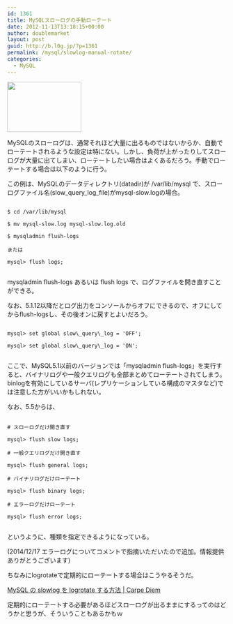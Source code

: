 ```yaml
---
id: 1361
title: MySQLスローログの手動ローテート
date: 2012-11-13T13:18:15+00:00
author: doublemarket
layout: post
guid: http://b.l0g.jp/?p=1361
permalink: /mysql/slowlog-manual-rotate/
categories:
  - MySQL
---
```


<a href="http://b.l0g.jp/mysql/slowlog-manual-rotate/attachment/mysql/" rel="attachment wp-att-1371"><img class="alignnone size-full wp-image-1371" style="border: 0px;" title="mysql" src="http://b.l0g.jp/wp-content/uploads/2012/11/mysql.png" alt="" width="170" height="115" /></a>

MySQLのスローログは、通常それほど大量に出るものではないからか、自動でローテートされるような設定は特にない。しかし、負荷が上がったりしてスローログが大量に出てしまい、ローテートしたい場合はよくあるだろう。手動でローテートする場合は以下のように行う。

この例は、MySQLのデータディレクトリ(datadir)が /var/lib/mysql で、スローログファイル名(slow\_query\_log_file)がmysql-slow.logの場合。

```
  
$ cd /var/lib/mysql
  
$ mv mysql-slow.log mysql-slow.log.old
  
$ mysqladmin flush-logs
  
または
  
mysql> flush logs;
  
```

mysqladmin flush-logs あるいは flush logs で、ログファイルを開き直すことができる。

なお、5.1.12以降だとログ出力をコンソールからオフにできるので、オフにしてからflush-logsし、その後オンに戻すとよいだろう。

```
  
mysql> set global slow\_query\_log = 'OFF';
  
mysql> set global slow\_query\_log = 'ON';
  
```

ここで、MySQL5.1以前のバージョンでは「mysqladmin flush-logs」を実行すると、バイナリログや一般クエリログも全部まとめてローテートされてしまう。binlogを有効にしているサーバ(レプリケーションしている構成のマスタなど)では注意した方がいいかもしれない。

なお、5.5からは、

```

# スローログだけ開き直す

mysql> flush slow logs;

# 一般クエリログだけ開き直す

mysql> flush general logs;

# バイナリログだけローテート

mysql> flush binary logs;

# エラーログだけローテート

mysql> flush error logs;
  
```

というように、種類を指定できるようになっている。
  
(2014/12/17 エラーログについてコメントで指摘いただいたので追加。情報提供ありがとうございます)

ちなみにlogrotateで定期的にローテートする場合はこうやるそうだ。
  
[MySQL の slowlog を logrotate する方法 | Carpe Diem](http://www.sssg.org/blogs/naoya/archives/1251)
  
定期的にローテートする必要があるほどスローログが出るままにするってのはどうかと思うが、そういうこともあるかもｗ

